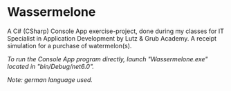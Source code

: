# Wassermelone
A C# (CSharp) Console App exercise-project, done during my classes for IT Specialist in Application Development by Lutz & Grub Academy. A receipt simulation for a purchase of watermelon(s).

*To run the Console App program directly, launch "Wassermelone.exe" located in "bin/Debug/net6.0".*

*Note: german language used.*
